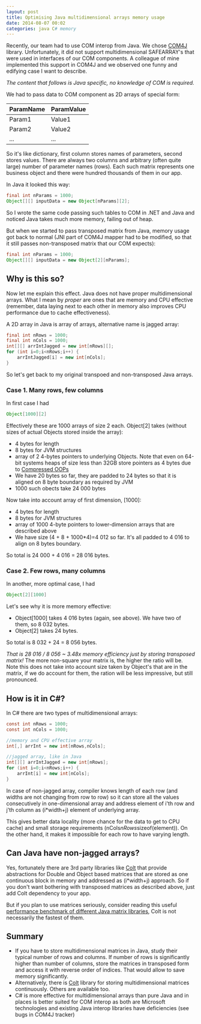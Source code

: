 ```yaml
---
layout: post
title: Optimising Java multidimensional arrays memory usage
date: 2014-08-07 00:02
categories: java C# memory
---
```

Recently, our team had to use COM interop from Java. We chose [COM4J](https://github.com/kohsuke/com4j) library. Unfortunately, it did not support multidimensional SAFEARRAY's that were used in interfaces of our COM components. A colleague of mine implemented this support in COM4J and we observed one funny and edifying case I want to describe.

*The content that follows is Java specific, no knowledge of COM is required.*

We had to pass data to COM component as 2D arrays of special form:

ParamName|ParamValue
---------|----------
Param1	 | Value1
Param2	 | Value2
...		   | ...

So it's like dictionary, first column stores names of parameters, second stores values. There are always two columns and arbitrary (often quite large) number of parameter names (rows). Each such matrix represents one business object and there were hundred thousands of them in our app.

In Java it looked this way:

```java
final int nParams = 1000;
Object[][] inputData = new Object[nParams][2];
```

So I wrote the same code passing such tables to COM in .NET and Java and noticed Java takes much more memory, failing out of heap.

But when we started to pass transposed matrix from Java, memory usage got back to normal (JNI part of COM4J mapper had to be modified, so that it still passes non-transposed matrix that our COM expects):

```java
final int nParams = 1000;
Object[][] inputData = new Object[2][nParams];
```

## Why is this so?

Now let me explain this effect. Java does not have proper multidimensional arrays. What I mean by *proper* are ones that are memory and CPU effective (remember, data laying next to each other in memory also improves CPU performance due to cache effectiveness).

A 2D array in Java is array of arrays, alternative name is jagged array:

```java
final int nRows = 1000;
final int nCols = 1000;
int[][] arrIntJagged = new int[nRows][];
for (int i=0;i<nRows;i++) {
	arrIntJagged[i] = new int[nCols];
}
```


So let's get back to my original transpoed and non-transposed Java arrays.

### Case 1. Many rows, few columns
In first case I had

```java
Object[1000][2]
```

Effectively these are 1000 arrays of size 2 each.
Object[2] takes (without sizes of actual Objects stored inside the array):

* 4 bytes for length
* 8 bytes for JVM structures
* array of 2 4-bytes pointers to underlying Objects. Note that even on 64-bit systems heaps of size less than 32GB store pointers as 4 bytes due to [Compressed OOPs](https://wikis.oracle.com/display/HotSpotInternals/CompressedOops)
* We have 20 bytes so far, they are padded to 24 bytes so that it is aligned on 8 byte boundary as required by JVM
* 1000 such obects take 24 000 bytes

Now take into account array of first dimension, [1000]:

* 4 bytes for length
* 8 bytes for JVM structures
* array of 1000 4-byte pointers to lower-dimension arrays that are described above
* We have size (4 + 8 + 1000*4)=4 012 so far. It's all padded to 4 016 to align on 8 bytes boundary.

So total is 24 000 + 4 016 = 28 016 bytes.

### Case 2. Few rows, many columns

In another, more optimal case, I had

```java
Object[2][1000]
```

Let's see why it is more memory effective:

* Object[1000] takes 4 016 bytes (again, see above). We have two of them, so 8 032 bytes.
* Object[2] takes 24 bytes.


So total is 8 032 + 24 = 8 056 bytes.

*That is 28 016 / 8 056 ~ 3.48x memory efficiency just by storing transposed matrix!*
The more non-square your matrix is, the higher the ratio will be. Note this does not take into account size taken by Object's that are in the matrix, if we do account for them, the ration will be less impressive, but still pronounced.

## How is it in C#?

In C# there are two types of multidimensional arrays:

```csharp
const int nRows = 1000;
const int nCols = 1000;

//memory and CPU effective array
int[,] arrInt = new int[nRows,nCols];

//jagged array, like in Java
int[][] arrIntJagged = new int[nRows];
for (int i=0;i<nRows;i++) {
	arrInt[i] = new int[nCols];
}
```
In case of non-jagged array, compiler knows length of each row (and widths are not changing from row to row) so it can store all the values consecutively in one-dimensional array and address element of i'th row and j'th column as (i*width+j) element of underlying array.

This gives better data locality (more chance for the data to get to CPU cache) and small storage requirements (nCols*nRows*sizeof(element)). On the other hand, it makes it impossible for each row to have varying length.

## Can Java have non-jagged arrays?

Yes, fortunately there are 3rd party libraries like [Colt](https://dst.lbl.gov/ACSSoftware/colt/api/cern/colt/matrix/package-summary.html#Overview) that provide abstractions for Double and Object based matrices that are stored as one continuous block in memory and addressed as (i*width+j) approach. So if you don't want bothering with transposed matrices as described above, just add Colt dependency to your app.

But if you plan to use matrices seriously, consider reading this useful [performance benchmark of different Java matrix libraries](https://code.google.com/p/java-matrix-benchmark/wiki/RuntimeCorei7v2600_2013_10), Colt is not necessarily the fastest of them.

## Summary

* If you have to store multidimensional matrices in Java, study their typical number of rows and columns. If number of rows is significantly higher than number of columns, store the matrices in transposed form and access it with reverse order of indices. That would allow to save memory significantly.
* Alternatively, there is [Colt](https://dst.lbl.gov/ACSSoftware/colt/api/cern/colt/matrix/package-summary.html#Overview) library for storing multidimensional matrices continuously. Others are available too.
* C# is more effective for multidimensional arrays than pure Java and in places is better suited for COM interop as both are Microsoft technologies and existing Java interop libraries have deficiencies (see bugs in COM4J tracker)
